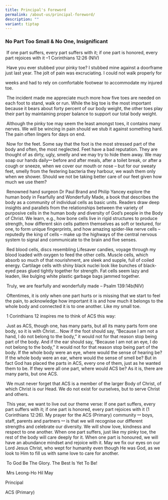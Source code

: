 ```yaml
---
title: Principal's Foreword
permalink: /about-us/principal-foreword/
description: ""
variant: tiptap
---
```

<h3>No Part Too Small &amp; No One, Insignificant</h3>
<p></p>
<p>&nbsp;If one part suffers, every part suffers with it; if one part is
honored, every part rejoices with it –1 Corinthians 12:26 (NIV)</p>
<p>&nbsp;Have you ever stubbed your pinky toe? I stubbed mine against a doorframe
just last year. The jolt of pain was excruciating. I could not walk properly
for</p>
<p>weeks and had to rely on comfortable footwear to accommodate my injured
toe.</p>
<p>&nbsp;The incident made me appreciate much more how five toes are needed
on each foot to stand, walk or run. While the big toe is the most important
because it bears about forty percent of our body weight, the other toes
play their part by maintaining proper balance to support our total body
weight.</p>
<p>&nbsp;Although the pinky toe may seem the least amongst toes, it contains
many nerves. We will be wincing in pain should we stub it against something
hard. The pain often lingers for days on end.&nbsp;</p>
<p>&nbsp;Now for the feet. Some say that the foot is the most stressed part
of the body and often, the most neglected. Feet have a bad reputation.
They are thought of as dirty, ugly, smelly and we may try to hide them
away.&nbsp;We may soap our hands dailyꟷ before and after meals, after a
toilet break, or after a cough or sneeze, when we cover our mouth or nose
– but for our sweaty feet, smelly from the festering bacteria they harbour,
we wash them only when we shower. Should we not be taking better care of
our feet given how much we use them?</p>
<p>&nbsp;Renowned hand surgeon Dr Paul Brand and Philip Yancey explore the
human body in Fearfully and Wonderfully Made, a book that describes the
body as a community of individual cells as basic units. Readers draw deep
insights and parallels from the relationships between the variety of purposive
cells in the human body and diversity of God’s people in the Body of Christ.
We learn, e.g., how bone cells live in rigid structures to produce strength,
how different skin cells pattern themselves as soft or textured, for one,
to form unique fingerprints, and how amazing spider-like nerve cells –
reputedly the king of cells – make up the highways of the central nervous
system to signal and communicate to the brain and five senses. &nbsp;</p>
<p>&nbsp;Red blood cells, discs resembling Lifesaver candies, voyage through
my blood loaded with oxygen to feed the other cells. Muscle cells, which
absorb so much of that nourishment, are sleek and supple, full of coiled
energy. Cartilage cells with shiny black nuclei look like bunches of black-eyed
peas glued tightly together for strength. Fat cells seem lazy and leaden,
like bulging white plastic garbage bags jammed together.</p>
<p>&nbsp;Truly, we are fearfully and wonderfully made – Psalm 139:14b(NIV)</p>
<p>&nbsp;Oftentimes, it is only when one part hurts or is missing that we
start to feel the pain, to acknowledge how important it is and how much
it belongs to the whole body and connected it is to one another. Like my
small toe.</p>
<p>&nbsp;1 Corinthians 12 inspires me to think of ACS this way:</p>
<p>&nbsp;Just as ACS, though one, has many parts, but all its many parts
form one body,&nbsp;so it is with Christ… Now if the foot should say, “Because
I am not a hand, I do not belong to the body,” it would not for that reason
stop being part of the body.&nbsp;And if the ear should say, “Because I
am not an eye, I do not belong to the body,” it would not for that reason
stop being part of the body.&nbsp;If the whole body were an eye, where
would the sense of hearing be? If the whole body were an ear, where would
the sense of smell be? But in fact God has placed&nbsp;the parts in ACS,
every one of them, just as he wanted them to be.&nbsp;If they were all
one part, where would ACS be?&nbsp;As it is, there are many parts, but
one ACS.</p>
<p>&nbsp;We must never forget that ACS is a member of the larger Body of
Christ, of which Christ is our Head. We do not exist for ourselves, but
to serve Christ and others.</p>
<p>&nbsp;This year, we want to live out our theme verse: If one part suffers,
every part suffers with it; if one part is honored, every part rejoices
with it (1 Corinthians 12:26). My prayer for the ACS (Primary) community
ꟷ boys, staff, parents and partners ꟷ is that we will recognise our different
strengths and celebrate our diversity. We will show love, kindness and
respect to one another. When one part suffers, just like my pinky toe,
the rest of the body will care deeply for it. When one part is honoured,
we will have an abundance mindset and rejoice with it. May we fix our eyes
on our Lord Jesus Christ, who wept for humanity even though He was God,
as we look to Him to fill us with same love to care for another.</p>
<p>&nbsp;To God Be The Glory. The Best Is Yet To Be!</p>
<p>&nbsp;Mrs Leong-Ho Hil May</p>
<p>Principal</p>
<p>ACS (Primary)</p>
<p></p>
<p></p>
